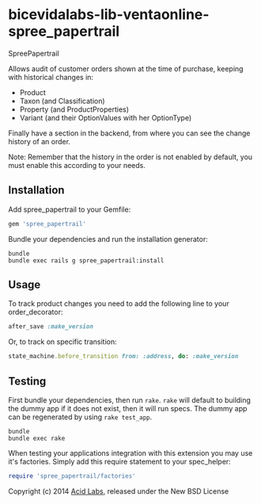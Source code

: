 # bicevidalabs-lib-ventaonline-spree_papertrail

SpreePapertrail


Allows audit of customer orders shown at the time of purchase, keeping with historical changes in:

- Product
- Taxon (and Classification)
- Property (and ProductProperties)
- Variant (and their OptionValues with her OptionType)

Finally have a section in the backend, from where you can see the change history of an order.

Note: Remember that the history in the order is not enabled by default, you must enable this according to your needs.

Installation
------------

Add spree_papertrail to your Gemfile:

```ruby
gem 'spree_papertrail'
```

Bundle your dependencies and run the installation generator:

```shell
bundle
bundle exec rails g spree_papertrail:install
```

Usage
-----

To track product changes you need to add the following line to your order_decorator:

```ruby
after_save :make_version
```

Or, to track on specific transition:

```ruby
state_machine.before_transition from: :address, do: :make_version
```


Testing
-------

First bundle your dependencies, then run `rake`. `rake` will default to building the dummy app if it does not exist, then it will run specs. The dummy app can be regenerated by using `rake test_app`.

```shell
bundle
bundle exec rake
```

When testing your applications integration with this extension you may use it's factories.
Simply add this require statement to your spec_helper:

```ruby
require 'spree_papertrail/factories'
```

Copyright (c) 2014 [Acid Labs](http://acid.cl), released under the New BSD License


